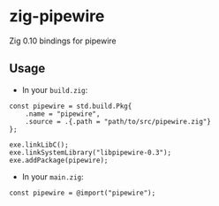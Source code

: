 # zig-pipewire

Zig 0.10 bindings for pipewire

## Usage

* In your `build.zig`:

```zig
const pipewire = std.build.Pkg{
    .name = "pipewire",
    .source = .{.path = "path/to/src/pipewire.zig"}
};
```

```zig
exe.linkLibC();
exe.linkSystemLibrary("libpipewire-0.3");
exe.addPackage(pipewire);
```

* In your `main.zig`:

```zig
const pipewire = @import("pipewire");
```
